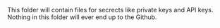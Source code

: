 This folder will contain files for secrects like private keys and API keys.
Nothing in this folder will ever end up to the Github.